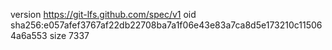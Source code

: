 version https://git-lfs.github.com/spec/v1
oid sha256:e057afef3767af22db22708ba7a1f06e43e83a7ca8d5e173210c115064a6a553
size 7337
